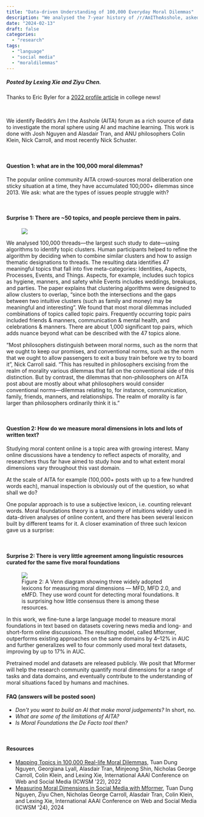```yaml
---
title: "Data-driven Understanding of 100,000 Everyday Moral Dilemmas"
description: "We analysed the 7-year history of /r/AmITheAsshole, asked two questions and got two surprising answers."
date: "2024-02-13"
draft: false
categories:
  - "research"
tags:
  - "language"
  - "social media"
  - "moraldilemmas"
---
```


##### Posted by _Lexing Xie_ and _Ziyu Chen_.
Thanks to Eric Byler for a [2022 profile article](https://comp.anu.edu.au/news/2022/07/01/algorithms-reveal-human-nature-100k-moral-dilemmas/) in college news!  <br /> 
<p />

<br/>

We identify Reddit’s Am I the Asshole (AITA) forum as a rich source of data to investigate the moral sphere using AI and machine learning.
This work is done with Josh Nguyen and Alasdair Tran, and ANU philosophers Colin Klein, Nick Carroll, and most recently Nick Schuster. 

<!--more-->

<br/>

#### **Question 1: what are in the 100,000 moral dilemmas?**

The popular online community AITA crowd-sources moral deliberation one sticky situation at a time, they have accumulated 100,000+ dilemmas since 2013. 
We ask: what are the types of issues people struggle with? 

<br/>

#### **Surprise 1: There are ~50 topics, and people percieve them in pairs.**

<figure class="asn-fig asn-left" style="max-width: 750px;">
    <img src="/img/AITA_treemap.png">
</figure>

We analysed 100,000 threads—the largest such study to date—using algorithms to identify topic clusters. 
Human participants helped to refine the algorithm by deciding when to combine similar clusters and how to assign thematic designations to threads.
The resulting data identifies 47 meaningful topics that fall into five meta-categories: 
Identities, Aspects, Processes, Events, and Things. Aspects, for example, includes such topics as 
hygiene, manners, and safety while Events includes weddings, breakups, and parties.
The paper explains that clustering algorithms were designed to allow clusters to overlap, 
“since both the intersections and the gaps between two intuitive clusters (such as family and money) may be meaningful and interesting”.
We found that most moral dilemmas included combinations of topics called topic pairs. 
Frequently occurring topic pairs included friends & manners, communication & mental health, and celebrations & manners.
There are about 1,000 significant top pairs, which adds nuance beyond what can be described with the 47 topics alone. 

“Most philosophers distinguish between moral norms, such as the norm that we ought to keep our promises, and conventional norms, 
such as the norm that we ought to allow passengers to exit a busy train before we try to board it”, Nick Carroll said. 
“This has resulted in philosophers excising from the realm of morality various dilemmas that fall on the conventional side of this distinction. 
But by contrast, the dilemmas that non-philosophers on AITA post about are mostly about what philosophers would consider conventional norms—dilemmas 
relating to, for instance, communication, family, friends, manners, and relationships. 
The realm of morality is far larger than philosophers ordinarily think it is.”

<br/>

#### **Question 2: How do we measure moral dimensions in lots and lots of written text?**

Studying moral content online is a topic area with growing interest. 
Many online discussions have a tendency to reflect aspects of morality, and
researchers thus far have aimed to study how and to what
extent moral dimensions vary throughout this vast domain. 
<br/>

At the scale of AITA for example (100,000+ posts with up to a few hundred words each), manual inspection is obviously out of the question, so what shall we do? 
<br/>

One popular approach is to use a subjective lexicon, i.e. counting relevant words. Moral foundations theory is a taxonomy of intuitions widely used in data-driven analyses of online content, and there has been several lexicon built by different teams for it. A closer examination of three such lexicon gave us a surprise: 
<!-- pioneered by [LIWC](https://www.liwc.app/) for -->

<br/>

#### **Surprise 2: There is very little agreement among linguistic resources curated for the same five moral foundations**

<figure class="asn-fig asn-left" style="max-width: 550px;">
    <img src="/img/MFD_venndiagram.png">
    <figcaption>
    Figure 2: A Venn diagram showing three widely adopted lexicons for measuring moral dimensions — MFD, MFD 2.0, and eMFD. 
      They use word count for detecting moral foundations. It is surprising how little consensus there is among these resources. 
    </figcaption>
</figure>

<!-- but current computational tools to detect moral foundations suffer from the incompleteness and
fragility of their lexicons and from poor generalization across
data domains. -->
In this work, we fine-tune a large language
model to measure moral foundations in text based on datasets
covering news media and long- and short-form online discussions. The resulting model, called Mformer, outperforms
existing approaches on the same domains by 4–12% in AUC
and further generalizes well to four commonly used moral
text datasets, improving by up to 17% in AUC.

Pretrained model and datasets are released publicly. We posit that
Mformer will help the research community quantify moral dimensions for a range of tasks and data domains, and eventually contribute to the understanding of moral situations faced
by humans and machines.

#### **FAQ** (answers will be posted soon)

* _Don't you want to build an AI that make moral judgements?_  In short, no. 
* _What are some of the limitations of AITA?_
* _Is Moral Foundations the De Facto tool then?_

<br/>

#### **Resources**

* [Mapping Topics in 100,000 Real-life Moral Dilemmas](https://arxiv.org/abs/2203.16762), Tuan Dung Nguyen, Georgiana Lyall, Alasdair Tran, Minjeong Shin, Nicholas George Carroll, Colin Klein, and Lexing Xie, International AAAI Conference on Web and Social Media (ICWSM '22), 2022
* [Measuring Moral Dimensions in Social Media with Mformer](https://arxiv.org/abs/2311.10219), Tuan Dung Nguyen, Ziyu Chen, Nicholas George Carroll, Alasdair Tran, Colin Klein, and Lexing Xie, International AAAI Conference on Web and Social Media (ICWSM '24), 2024
